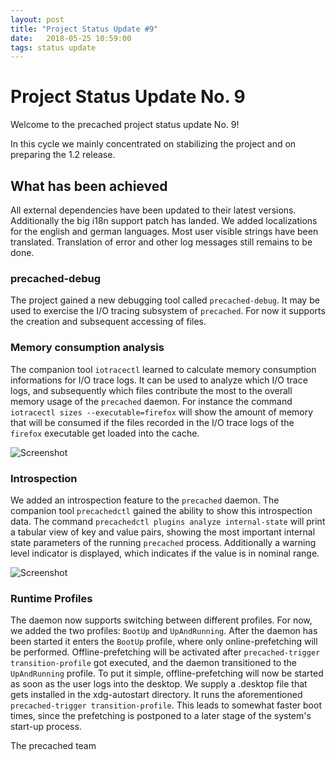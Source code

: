 ```yaml
---
layout: post
title: "Project Status Update #9"
date:   2018-05-25 10:59:00
tags: status update
---
```


# Project Status Update No. 9

Welcome to the precached project status update No. 9!

In this cycle we mainly concentrated on stabilizing the project and on
preparing the 1.2 release.

## What has been achieved

All external dependencies have been updated to their latest versions.
Additionally the big i18n support patch has landed. We added localizations
for the english and german languages. Most user visible strings have been
translated. Translation of error and other log messages still remains to be
done.

### precached-debug

The project gained a new debugging tool called `precached-debug`. It may be
used to exercise the I/O tracing subsystem of `precached`. For now it supports
the creation and subsequent accessing of files.

### Memory consumption analysis

The companion tool `iotracectl` learned to calculate memory consumption
informations for I/O trace logs. It can be used to analyze which I/O trace logs,
and subsequently which files contribute the most to the overall memory usage of
the `precached` daemon. For instance the command
`iotracectl sizes --executable=firefox` will show the amount of memory that
will be consumed if the files recorded in the I/O trace logs of the `firefox`
executable get loaded into the cache.

![Screenshot](/precached/images/iotracectl-sizes.png)

### Introspection

We added an introspection feature to the `precached` daemon. The companion tool
`precachedctl` gained the ability to show this introspection data.
The command `precachedctl plugins analyze internal-state` will print a tabular
view of key and value pairs, showing the most important internal state
parameters of the running `precached` process. Additionally a warning level
indicator is displayed, which indicates if the value is in nominal range.

![Screenshot](/precached/images/precachedctl-internal-state.png)

### Runtime Profiles

The daemon now supports switching between different profiles. For now, we added
the two profiles: `BootUp` and `UpAndRunning`. After the daemon has been started
it enters the `BootUp` profile, where only online-prefetching will be performed.
Offline-prefetching will be activated after
`precached-trigger transition-profile` got executed, and the daemon transitioned
to the `UpAndRunning` profile. To put it simple, offline-prefetching will now
be started as soon as the user logs into the desktop. We supply a .desktop
file that gets installed in the xdg-autostart directory. It runs the
aforementioned `precached-trigger transition-profile`. This leads to somewhat
faster boot times, since the prefetching is postponed to a later stage of the
system's start-up process.

The precached team
